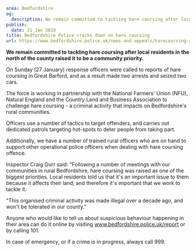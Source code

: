 ```yaml
area: Bedfordshire
og:
  description: We remain committed to tackling hare coursing after local residents in the north of the county raised it to be a community priority.
publish:
  date: 31 Jan 2019
title: Bedfordshire Police cracks down on hare coursing
url: https://www.bedfordshire.police.uk/news-and-appeals/harecoursing-arrest-jan19
```

**We remain committed to tackling hare coursing after local residents in the north of the county raised it to be a community priority.**

On Sunday (27 January) response officers were called to reports of hare coursing in Great Barford, and as a result made two arrests and seized two cars.

The force is working in partnership with the National Farmers' Union (NFU), Natural England and the Country Land and Business Association to challenge hare coursing - a criminal activity that impacts on Bedfordshire's rural communities.

Officers use a number of tactics to target offenders, and carries out dedicated patrols targeting hot-spots to deter people from taking part.

Additionally, we have a number of trained rural officers who are on hand to support other operational police officers when dealing with hare coursing offence.

Inspector Craig Gurr said: "Following a number of meetings with our communities in rural Bedfordshire, hare coursing was raised as one of the biggest priorities. Local residents told us that it's an important issue to them because it affects their land, and therefore it's important that we work to tackle it.

"This organised criminal activity was made illegal over a decade ago, and won't be tolerated in our county."

Anyone who would like to tell us about suspicious behaviour happening in their area can do it online by visiting www.bedfordshire.police.uk/report or by calling 101.

In case of emergency, or if a crime is in progress, always call 999.
